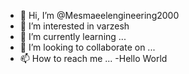 - 👋 Hi, I’m @Mesmaeelengineering2000
- 👀 I’m interested in varzesh
- 🌱 I’m currently learning ...
- 💞️ I’m looking to collaborate on ...
- 📫 How to reach me ...
-Hello World



<!---
Mesmaeelengineering2000/Mesmaeelengineering2000 is a ✨ special ✨ repository because its `README.md` (this file) appears on your GitHub profile.
You can click the Preview link to take a look at your changes.
--->
